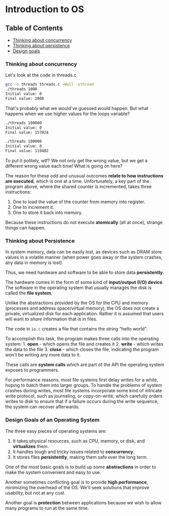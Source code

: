 # Introduction to OS

## Table of Contents
* [Thinking about concurrency](#thinking-about-concurrency)
* [Thinking about persistence](#thinking-about-persistence)
* [Design goals](#design-goals-of-an-operating-system)

### Thinking about concurrency

Let's look at the code in threads.c

```bash
gcc -o threads threads.c -Wall -pthread
./threads 1000                                               
Initial value: 0
Final value: 2000
```

That's probably what we would've guessed would happen. But what happens when we use higher values for the loops variable?

```bash
./threads 100000                                               
Initial value: 0
Final value: 157824

./threads 100000                                               
Initial value: 0
Final value: 119402
```

To put it politely, wtf? We not only get the wrong value, but we get a different wrong value each time! What is going on here?

The reason for these odd and unusual outcomes **relate to how instructions are executed**, which is one at a time.  Unfortunately, a key part of the program above, where the shared counter is incremented, takes three instructions:

1. One to load the value of the counter from memory into register.
2. One to increment it.
3. One to store it back into memory.

Because these instructions do not execute **atomically** (all at once), strange things can happen. 

### Thinking about Persistence

In system memory, data can be easily lost, as devices such as DRAM store values in a volatile manner (when power goes away or the system crashes, any data in memory is lost).

Thus, we need hardware and software to be able to store data **persistently**. 

The hardware comes in the form of some kind of **input/output (I/O) device**. The software in the operating system that usually manages the disk is called the **file system**.

Unlike the abstractions provided by the OS for the CPU and memory (processes and address space/virtual memory), the OS does not create a private, virtualized disk for each application. Rather it is assumed that users will want to *share* information that is in files. 

The code in `io.c` creates a file that contains the string "hello world".

To accomplish this task, the program makes three calls into the operating system:
    1. **open** - which opens the file and creates it
    2. **write** -  which writes the data to the file
    3. **close** - which closes the file, indicating the program won't be writing any more data to it. 

These calls are **system calls** which are part of the API the operating system exposes to programmers.

For performance reasons, most file systems first delay writes for a while, hoping to batch them into larger groups. To handle the problems of system crashes during writes, most file systems incorporate some kind of intricate write protocol, such as journaling, or copy-on-write, which carefully orders writes to disk to ensure that if a failure occurs during the write sequence, the system can recover afterwards. 

### Design Goals of an Operating System

The three easy pieces of operating systems are:
1. It takes physical resources, such as CPU, memory, or disk, and **virtualizes** them.
2. It handles tough and tricky issues related to **concurrency**.
3. It stores files **persistently**, making them safe over the long term. 

One of the most basic goals is to build up some **abstractions** in order to make the system convenient and easy to use.

Another sometimes conflicting goal is to provide **high performance**, minimizing the overhead of the OS.  We'll seek solutions that improve usability, but not at any cost. 

Another goal is **protection** between applications because we wish to allow many programs to run at the same time. 